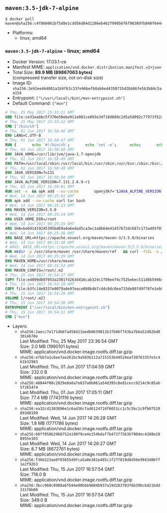 ## `maven:3.5-jdk-7-alpine`

```console
$ docker pull maven@sha256:c4f866061bf5d8e1cdd56d84d1286eb462f99056f6f90389fb840f644c581e89
```

-	Platforms:
	-	linux; amd64

### `maven:3.5-jdk-7-alpine` - linux; amd64

-	Docker Version: 17.03.1-ce
-	Manifest MIME: `application/vnd.docker.distribution.manifest.v2+json`
-	Total Size: **89.9 MB (89867063 bytes)**  
	(compressed transfer size, not on-disk size)
-	Image ID: `sha256:2e92ee464801a1b9f63c33fe96befb0ab6ed4350735d2bb86fe5b3b84c5aa154`
-	Entrypoint: `["\/usr\/local\/bin\/mvn-entrypoint.sh"]`
-	Default Command: `["mvn"]`

```dockerfile
# Thu, 25 May 2017 23:33:21 GMT
ADD file:ce33aabbc5f370e58ebe911e081ce093e3df18d689c2d5a5d092c77973f62a54 in / 
# Thu, 25 May 2017 23:33:22 GMT
CMD ["/bin/sh"]
# Thu, 01 Jun 2017 16:58:46 GMT
ENV LANG=C.UTF-8
# Thu, 01 Jun 2017 16:58:47 GMT
RUN { 		echo '#!/bin/sh'; 		echo 'set -e'; 		echo; 		echo 'dirname "$(dirname "$(readlink -f "$(which javac || which java)")")"'; 	} > /usr/local/bin/docker-java-home 	&& chmod +x /usr/local/bin/docker-java-home
# Thu, 01 Jun 2017 16:58:48 GMT
ENV JAVA_HOME=/usr/lib/jvm/java-1.7-openjdk
# Thu, 01 Jun 2017 16:58:49 GMT
ENV PATH=/usr/local/sbin:/usr/local/bin:/usr/sbin:/usr/bin:/sbin:/bin:/usr/lib/jvm/java-1.7-openjdk/jre/bin:/usr/lib/jvm/java-1.7-openjdk/bin
# Thu, 01 Jun 2017 16:58:49 GMT
ENV JAVA_VERSION=7u131
# Thu, 01 Jun 2017 16:58:50 GMT
ENV JAVA_ALPINE_VERSION=7.131.2.6.9-r1
# Thu, 01 Jun 2017 16:59:01 GMT
RUN set -x 	&& apk add --no-cache 		openjdk7="$JAVA_ALPINE_VERSION" 	&& [ "$JAVA_HOME" = "$(docker-java-home)" ]
# Wed, 14 Jun 2017 00:25:01 GMT
RUN apk add --no-cache curl tar bash
# Wed, 14 Jun 2017 00:25:23 GMT
ARG MAVEN_VERSION=3.5.0
# Wed, 14 Jun 2017 00:25:24 GMT
ARG USER_HOME_DIR=/root
# Wed, 14 Jun 2017 00:25:25 GMT
ARG SHA=beb91419245395bd69a4a6edad5ca3ec1a8b64e41457672dc687c173a495f034
# Wed, 14 Jun 2017 00:25:26 GMT
ARG BASE_URL=https://apache.osuosl.org/maven/maven-3/3.5.0/binaries
# Wed, 14 Jun 2017 00:25:28 GMT
# ARGS: BASE_URL=https://apache.osuosl.org/maven/maven-3/3.5.0/binaries MAVEN_VERSION=3.5.0 SHA=beb91419245395bd69a4a6edad5ca3ec1a8b64e41457672dc687c173a495f034 USER_HOME_DIR=/root
RUN mkdir -p /usr/share/maven /usr/share/maven/ref   && curl -fsSL -o /tmp/apache-maven.tar.gz ${BASE_URL}/apache-maven-$MAVEN_VERSION-bin.tar.gz   && echo "${SHA}  /tmp/apache-maven.tar.gz" | sha256sum -c -   && tar -xzf /tmp/apache-maven.tar.gz -C /usr/share/maven --strip-components=1   && rm -f /tmp/apache-maven.tar.gz   && ln -s /usr/share/maven/bin/mvn /usr/bin/mvn
# Wed, 14 Jun 2017 00:25:29 GMT
ENV MAVEN_HOME=/usr/share/maven
# Wed, 14 Jun 2017 00:25:52 GMT
ENV MAVEN_CONFIG=/root/.m2
# Thu, 15 Jun 2017 16:54:27 GMT
COPY file:e4099db07053a2301f4263d416cab324c1f89ee74c752bebec511d8b59464cb6 in /usr/local/bin/mvn-entrypoint.sh 
# Thu, 15 Jun 2017 16:54:28 GMT
COPY file:b3fc14e8337e0079a4e97eace880b4b7cddc0dc0ea733de80749f78fe1eb089a in /usr/share/maven/ref/ 
# Thu, 15 Jun 2017 16:54:29 GMT
VOLUME [/root/.m2]
# Thu, 15 Jun 2017 16:54:30 GMT
ENTRYPOINT ["/usr/local/bin/mvn-entrypoint.sh"]
# Thu, 15 Jun 2017 16:54:31 GMT
CMD ["mvn"]
```

-	Layers:
	-	`sha256:2aecc7e1714b6fad58d13aedb0639011b37b86f743ba7b6a52d82bd03014b78e`  
		Last Modified: Thu, 25 May 2017 23:36:54 GMT  
		Size: 2.0 MB (1990101 bytes)  
		MIME: application/vnd.docker.image.rootfs.diff.tar.gzip
	-	`sha256:e7bb7a1c6ee7ae261bc9a503b112a715153b44524eaf20763357e3c4b1b32983`  
		Last Modified: Thu, 01 Jun 2017 17:04:59 GMT  
		Size: 232.0 B  
		MIME: application/vnd.docker.image.rootfs.diff.tar.gzip
	-	`sha256:48844f08c2029e8a0a7e637a0b861a54d395c8e81cecc9214c9c85ab5f2654f4`  
		Last Modified: Thu, 01 Jun 2017 17:05:11 GMT  
		Size: 77.4 MB (77431116 bytes)  
		MIME: application/vnd.docker.image.rootfs.diff.tar.gzip
	-	`sha256:ea32cd1303896e1c6ad36cfad612472df6051cc1c5c5bc1c9fb07520893d0199`  
		Last Modified: Wed, 14 Jun 2017 14:26:28 GMT  
		Size: 1.8 MB (1771786 bytes)  
		MIME: application/vnd.docker.image.rootfs.diff.tar.gzip
	-	`sha256:60ff058b2968752a190f9ce4e154bdaf7b472f7563b790dec4288e288955e103`  
		Last Modified: Wed, 14 Jun 2017 14:26:27 GMT  
		Size: 8.7 MB (8672761 bytes)  
		MIME: application/vnd.docker.image.rootfs.diff.tar.gzip
	-	`sha256:f366323ae0f65655d9fca5a0e381e485c1f27f019d8d50e9943d06ff1e2f92b3`  
		Last Modified: Thu, 15 Jun 2017 16:57:54 GMT  
		Size: 718.0 B  
		MIME: application/vnd.docker.image.rootfs.diff.tar.gzip
	-	`sha256:3bcc968c8988a6fb94e00bbb9684b937a19d283703f6b39bcbd21bdd331f0b09`  
		Last Modified: Thu, 15 Jun 2017 16:57:54 GMT  
		Size: 349.0 B  
		MIME: application/vnd.docker.image.rootfs.diff.tar.gzip
